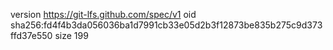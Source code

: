 version https://git-lfs.github.com/spec/v1
oid sha256:fd4f4b3da056036ba1d7991cb33e05d2b3f12873be835b275c9d373ffd37e550
size 199
